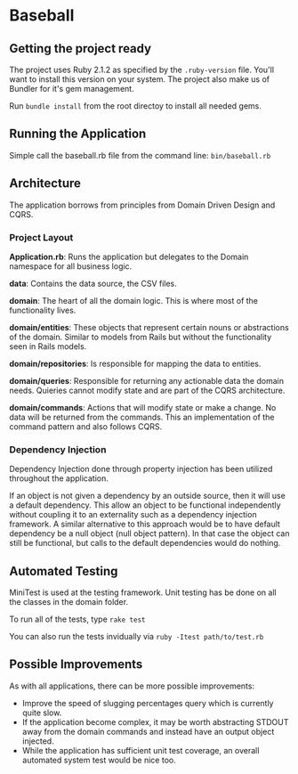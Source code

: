 # Baseball

## Getting the project ready
The project uses Ruby 2.1.2 as specified by the `.ruby-version` file. 
You'll want to install this version on your system.
The project also make us of Bundler for it's gem management.

Run `bundle install` from the root directoy to install all needed gems.

## Running the Application
Simple call the baseball.rb file from the command line: `bin/baseball.rb`

## Architecture

The application borrows from principles from Domain Driven Design and CQRS.

### Project Layout

**Application.rb**: Runs the application but delegates to the Domain namespace for all business logic.

**data**: Contains the data source, the CSV files.

**domain**: The heart of all the domain logic. This is where most of the functionality lives.

**domain/entities**: These objects that represent certain nouns or abstractions of the domain. 
  Similar to models from Rails but without the functionality seen in Rails models.

**domain/repositories**: Is responsible for mapping the data to entities.

**domain/queries**: Responsible for returning any actionable data the domain needs. 
  Quieries cannot modify state and are part of the CQRS architecture.

**domain/commands**: Actions that will modify state or make a change. No data will be returned from the commands.
This an implementation of the command pattern and also follows CQRS.


### Dependency Injection

Dependency Injection done through property injection has been utilized throughout the application.

If an object is not given a dependency by an outside source, then it will use a default dependency.
This allow an object to be functional independently without coupling it to an externality such as
a dependency injection framework. A similar alternative to this approach would be to have default dependency
be a null object (null object pattern). In that case the object can still be functional, but calls to the
default dependencies would do nothing.

## Automated Testing

MiniTest is used at the testing framework. Unit testing has be done on all the classes in the domain folder.

To run all of the tests, type `rake test`

You can also run the tests invidually via `ruby -Itest path/to/test.rb`

## Possible Improvements

As with all applications, there can be more possible improvements:

- Improve the speed of  slugging percentages query which is currently quite slow. 
- If the application become complex, it may be worth abstracting STDOUT away from the domain commands 
  and instead have an output object injected. 
- While the application has sufficient unit test coverage, an overall automated system test would be nice too.
  